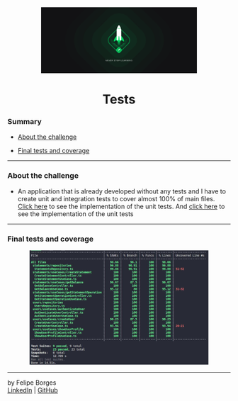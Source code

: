 <div align="center">
	<a href="https://pages.rocketseat.com.br/ignite" target="_blank">
		<img src="./.github/ignite.png" alt="Logo" width="70%""/>
	</a>
</div>

<div align="center">
	<h1>Tests</h1>
</div>

### Summary

- [About the challenge](#about-the-challenge)

- [Final tests and coverage](#final-tests-and-coverage)
<hr>

### About the challenge

- An application that is already developed without any tests and I have to create unit and integration tests to cover almost 100% of main files. [Click here](https://github.com/felipejsborges/ignite-challenge-nodejs-tests/commit/45a98d9a263ceecae253f6c10a044c9a7bcae562) to see the implementation of the unit tests. And [click here](https://github.com/felipejsborges/ignite-challenge-nodejs-tests/commit/d7c60c282182b1f0c59a475a9bea7b93c2bde3a8) to see the implementation of the unit tests
<hr>

### Final tests and coverage
<div align="center" style="margin-top: 16px;">	
	<img src="./.github/integration-tests.jpeg" alt="tests" style="max-width:80%"/>
</div>
<hr>

by Felipe Borges<br>
[LinkedIn](https://www.linkedin.com/in/felipejsborges) | [GitHub](https://github.com/felipejsborges)
